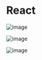 # React


![image](https://github.com/taner-ask/Todo_App/assets/61947373/128b53c5-4fc6-4141-b66e-21d162e88081)

![image](https://github.com/taner-ask/Todo_App/assets/61947373/d4a98ab2-8a70-4f62-95b6-de1d77113be8)

![image](https://github.com/taner-ask/Todo_App/assets/61947373/8bb93f4f-2c73-487f-a485-5c51177e4838)
